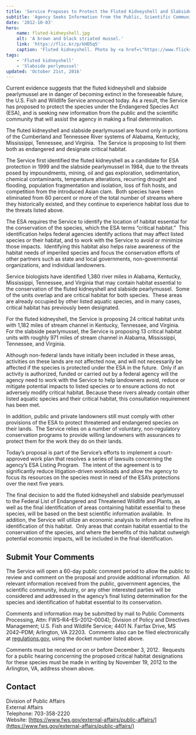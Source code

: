 ```yaml
---
title: 'Service Proposes to Protect the Fluted Kidneyshell and Slabside Pearlymussel under the Endangered Species Act'
subtitle: 'Agency Seeks Information from the Public, Scientific Community before Making Final Decision'
date: '2012-10-03'
hero:
    name: fluted-kidneyshell.jpg
    alt: 'A brown and black striated mussel.'
    link: 'https://flic.kr/p/kHD5q5'
    caption: 'Fluted kidneyshell. Photo by <a href=\"https://www.flickr.com/photos/119210184@N05/\" target=\"_blank\">Tim Lane</a> <a href=\"https://creativecommons.org/licenses/by-nc-nd/2.0/\" target=\"_blank\">CC BY-NC-ND 2.0</a>.'
tags:
    - 'Fluted kidneyshell'
    - 'Slabside perlymussel'
updated: 'October 21st, 2016'
---
```


Current evidence suggests that the fluted kidneyshell and slabside pearlymussel are in danger of becoming extinct in the foreseeable future, the U.S. Fish and Wildlife Service announced today. As a result, the Service has proposed to protect the species under the Endangered Species Act (ESA), and is seeking new information from the public and the scientific community that will assist the agency in making a final determination.

The fluted kidneyshell and slabside pearlymussel are found only in portions of the Cumberland and Tennessee River systems of Alabama, Kentucky, Mississippi, Tennessee, and Virginia.  The Service is proposing to list them both as endangered and designate critical habitat.

The Service first identified the fluted kidneyshell as a candidate for ESA protection in 1999 and the slabside pearlymussel in 1984, due to the threats posed by impoundments, mining, oil and gas exploration, sedimentation, chemical contaminants, temperature alterations, recurring drought and flooding, population fragmentation and isolation, loss of fish hosts, and competition from the introduced Asian clam.  Both species have been eliminated from 60 percent or more of the total number of streams where they historically existed, and they continue to experience habitat loss due to the threats listed above.

The ESA requires the Service to identify the location of habitat essential for the conservation of the species, which the ESA terms “critical habitat.”  This identification helps federal agencies identify actions that may affect listed species or their habitat, and to work with the Service to avoid or minimize those impacts.  Identifying this habitat also helps raise awareness of the habitat needs of imperiled species and focus the conservation efforts of other partners such as state and local governments, non-governmental organizations, and individual landowners.

Service biologists have identified 1,380 river miles in Alabama, Kentucky, Mississippi, Tennessee, and Virginia that may contain habitat essential to the conservation of the fluted kidneyshell and slabside pearlymussel.  Some of the units overlap and are critical habitat for both species.  These areas are already occupied by other listed aquatic species, and in many cases, critical habitat has previously been designated. 

For the fluted kidneyshell, the Service is proposing 24 critical habitat units with 1,182 miles of stream channel in Kentucky, Tennessee, and Virginia.  For the slabside pearlymussel, the Service is proposing 13 critical habitat units with roughly 971 miles of stream channel in Alabama, Mississippi, Tennessee, and Virginia. 

Although non-federal lands have initially been included in these areas, activities on these lands are not affected now, and will not necessarily be affected if the species is protected under the ESA in the future.  Only if an activity is authorized, funded or carried out by a federal agency will the agency need to work with the Service to help landowners avoid, reduce or mitigate potential impacts to listed species or to ensure actions do not adversely modify critical habitat. Because these rivers already contain other listed aquatic species and their critical habitat, this consultation requirement has been met.

In addition, public and private landowners still must comply with other provisions of the ESA to protect threatened and endangered species on their lands.  The Service relies on a number of voluntary, non-regulatory conservation programs to provide willing landowners with assurances to protect them for the work they do on their lands.

Today’s proposal is part of the Service’s efforts to implement a court-approved work plan that resolves a series of lawsuits concerning the agency’s ESA Listing Program.  The intent of the agreement is to significantly reduce litigation-driven workloads and allow the agency to focus its resources on the species most in need of the ESA’s protections over the next five years.

The final decision to add the fluted kidneyshell and slabside pearlymussel to the Federal List of Endangered and Threatened Wildlife and Plants, as well as the final identification of areas containing habitat essential to these species, will be based on the best scientific information available.  In addition, the Service will utilize an economic analysis to inform and refine its identification of this habitat.  Only areas that contain habitat essential to the conservation of the species, and where the benefits of this habitat outweigh potential economic impacts, will be included in the final identification.

## Submit Your Comments

The Service will open a 60-day public comment period to allow the public to review and comment on the proposal and provide additional information.  All relevant information received from the public, government agencies, the scientific community, industry, or any other interested parties will be considered and addressed in the agency’s final listing determination for the species and identification of habitat essential to its conservation.

Comments and information may be submitted by mail to Public Comments Processing, Attn: FWS–R4–ES–2012–0004); Division of Policy and Directives Management; U.S. Fish and Wildlife Service; 4401 N. Fairfax Drive, MS 2042–PDM; Arlington, VA 22203.  Comments also can be filed electronically at [regulations.gov](http://www.regulations.gov/), using the docket number listed above.

Comments must be received or on or before December 3, 2012\.  Requests for a public hearing concerning the proposed critical habitat designations for these species must be made in writing by November 19, 2012 to the Arlington, VA, address shown above.

## Contact

Division of Public Affairs  
External Affairs  
Telephone: 703-358-2220  
Website: [https://www.fws.gov/external-affairs/public-affairs/](https://www.fws.gov/external-affairs/public-affairs/)

